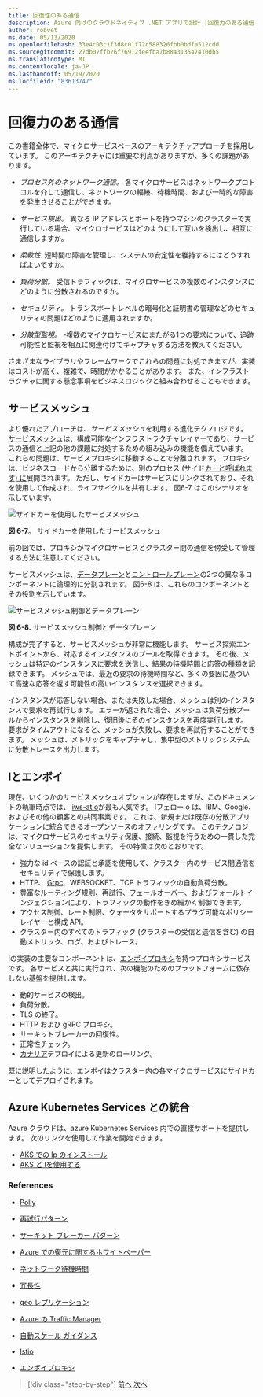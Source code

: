 ```yaml
---
title: 回復性のある通信
description: Azure 向けのクラウドネイティブ .NET アプリの設計 |回復力のある通信
author: robvet
ms.date: 05/13/2020
ms.openlocfilehash: 33e4c03c1f3d8c01f72c588326fbb0bdfa512cdd
ms.sourcegitcommit: 27db07ffb26f76912feefba7b884313547410db5
ms.translationtype: MT
ms.contentlocale: ja-JP
ms.lasthandoff: 05/19/2020
ms.locfileid: "83613747"
---
```

# <a name="resilient-communications"></a>回復力のある通信

この書籍全体で、マイクロサービスベースのアーキテクチャアプローチを採用しています。 このアーキテクチャには重要な利点がありますが、多くの課題があります。

- *プロセス外のネットワーク通信。* 各マイクロサービスはネットワークプロトコルを介して通信し、ネットワークの輻輳、待機時間、および一時的な障害を発生させることができます。

- *サービス検出。* 異なる IP アドレスとポートを持つマシンのクラスターで実行している場合、マイクロサービスはどのようにして互いを検出し、相互に通信しますか。

- *柔軟性.* 短時間の障害を管理し、システムの安定性を維持するにはどうすればよいですか。

- *負荷分散。* 受信トラフィックは、マイクロサービスの複数のインスタンスにどのように分散されるのですか。

- *セキュリティ。* トランスポートレベルの暗号化と証明書の管理などのセキュリティの問題はどのように適用されますか。

- *分散型監視。* -複数のマイクロサービスにまたがる1つの要求について、追跡可能性と監視を相互に関連付けてキャプチャする方法を教えてください。

さまざまなライブラリやフレームワークでこれらの問題に対処できますが、実装はコストが高く、複雑で、時間がかかることがあります。 また、インフラストラクチャに関する懸念事項をビジネスロジックと組み合わせることもできます。

## <a name="service-mesh"></a>サービスメッシュ

より優れたアプローチは、*サービスメッシュ*を利用する進化テクノロジです。 [サービスメッシュ](https://www.nginx.com/blog/what-is-a-service-mesh/)は、構成可能なインフラストラクチャレイヤーであり、サービスの通信と上記の他の課題に対処するための組み込みの機能を備えています。 これらの問題は、サービスプロキシに移動することで分離されます。 プロキシは、ビジネスコードから分離するために、別のプロセス (サイド[カーと呼ばれます) に](https://docs.microsoft.com/azure/architecture/patterns/sidecar)展開されます。 ただし、サイドカーはサービスにリンクされており、それを使用して作成され、ライフサイクルを共有します。 図6-7 はこのシナリオを示しています。

![サイドカーを使用したサービスメッシュ](./media/service-mesh-with-side-car.png)

**図 6-7**。 サイドカーを使用したサービスメッシュ

前の図では、プロキシがマイクロサービスとクラスター間の通信を傍受して管理する方法に注意してください。

サービスメッシュは、[データプレーン](https://blog.envoyproxy.io/service-mesh-data-plane-vs-control-plane-2774e720f7fc)と[コントロールプレーン](https://blog.envoyproxy.io/service-mesh-data-plane-vs-control-plane-2774e720f7fc)の2つの異なるコンポーネントに論理的に分割されます。 図6-8 は、これらのコンポーネントとその役割を示しています。

![サービスメッシュ制御とデータプレーン](./media/istio-control-and-data-plane.png)

**図 6-8.** サービスメッシュ制御とデータプレーン

構成が完了すると、サービスメッシュが非常に機能します。 サービス探索エンドポイントから、対応するインスタンスのプールを取得できます。 その後、メッシュは特定のインスタンスに要求を送信し、結果の待機時間と応答の種類を記録できます。 メッシュでは、最近の要求の待機時間など、多くの要因に基づいて高速な応答を返す可能性の高いインスタンスを選択できます。

インスタンスが応答しない場合、または失敗した場合、メッシュは別のインスタンスで要求を再試行します。 エラーが返された場合、メッシュは負荷分散プールからインスタンスを削除し、復旧後にそのインスタンスを再度実行します。 要求がタイムアウトになると、メッシュが失敗し、要求を再試行することができます。 メッシュは、メトリックをキャプチャし、集中型のメトリックシステムに分散トレースを出力します。

## <a name="istio-and-envoy"></a>Iとエンボイ

現在、いくつかのサービスメッシュオプションが存在しますが、このドキュメントの執筆時点では、 [iws-at o](https://istio.io/docs/concepts/what-is-istio/)が最も人気です。 Iフェロー o は、IBM、Google、およびその他の顧客との共同事業です。 これは、新規または既存の分散アプリケーションに統合できるオープンソースのオファリングです。 このテクノロジは、マイクロサービスのセキュリティ保護、接続、監視を行うための一貫した完全なソリューションを提供します。 その特徴は次のとおりです。

- 強力な id ベースの認証と承認を使用して、クラスター内のサービス間通信をセキュリティで保護します。
- HTTP、 [Grpc](https://grpc.io/)、WEBSOCKET、TCP トラフィックの自動負荷分散。
- 豊富なルーティング規則、再試行、フェールオーバー、およびフォールトインジェクションにより、トラフィックの動作をきめ細かく制御できます。
- アクセス制御、レート制限、クォータをサポートするプラグ可能なポリシーレイヤーと構成 API。
- クラスター内のすべてのトラフィック (クラスターの受信と送信を含む) の自動メトリック、ログ、およびトレース。

Iの実装の主要なコンポーネントは、[エンボイプロキシ](https://www.envoyproxy.io/docs/envoy/latest/intro/what_is_envoy)を持つプロキシサービスです。 各サービスと共に実行され、次の機能のためのプラットフォームに依存しない基盤を提供します。

- 動的サービスの検出。
- 負荷分散。
- TLS の終了。
- HTTP および gRPC プロキシ。
- サーキットブレーカーの回復性。
- 正常性チェック。
- [カナリア](https://martinfowler.com/bliki/CanaryRelease.html)デプロイによる更新のローリング。

既に説明したように、エンボイはクラスター内の各マイクロサービスにサイドカーとしてデプロイされます。

## <a name="integration-with-azure-kubernetes-services"></a>Azure Kubernetes Services との統合

Azure クラウドは、azure Kubernetes Services 内での直接サポートを提供します。 次のリンクを使用して作業を開始できます。

- [AKS での Ip のインストール](https://docs.microsoft.com/azure/aks/istio-install)
- [AKS と Iを使用する](https://docs.microsoft.com/azure/aks/istio-scenario-routing)

### <a name="references"></a>References

- [Polly](http://www.thepollyproject.org/)

- [再試行パターン](https://docs.microsoft.com/azure/architecture/patterns/retry)

- [サーキット ブレーカー パターン](https://docs.microsoft.com/azure/architecture/patterns/circuit-breaker)

- [Azure での復元に関するホワイトペーパー](https://azure.microsoft.com/mediahandler/files/resourcefiles/resilience-in-azure-whitepaper/Resilience%20in%20Azure.pdf)

- [ネットワーク待機時間](https://www.techopedia.com/definition/8553/network-latency)

- [冗長性](https://docs.microsoft.com/azure/architecture/guide/design-principles/redundancy)

- [geo レプリケーション](https://docs.microsoft.com/azure/sql-database/sql-database-active-geo-replication)

- [Azure の Traffic Manager](https://docs.microsoft.com/azure/traffic-manager/traffic-manager-overview)

- [自動スケール ガイダンス](https://docs.microsoft.com/azure/architecture/best-practices/auto-scaling)

- [Istio](https://istio.io/docs/concepts/what-is-istio/)

- [エンボイプロキシ](https://www.envoyproxy.io/docs/envoy/latest/intro/what_is_envoy)

>[!div class="step-by-step"]
>[前へ](infrastructure-resiliency-azure.md)
>[次へ](monitoring-health.md)
